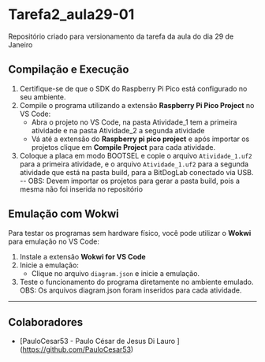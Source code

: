 # Tarefa2_aula29-01
Repositório criado para versionamento da tarefa da aula  do dia 29 de Janeiro


## Compilação e Execução

1. Certifique-se de que o SDK do Raspberry Pi Pico está configurado no seu ambiente.
2. Compile o programa utilizando a extensão **Raspberry Pi Pico Project** no VS Code:
   - Abra o projeto no VS Code, na pasta Atividade_1 tem a primeira atividade e na pasta Atividade_2 a segunda atividade
   - Vá até a extensão do **Raspberry pi pico project** e após importar os projetos  clique em **Compile Project** para cada atividade.
3. Coloque a placa em modo BOOTSEL e copie o arquivo `Atividade_1.uf2` para a primeira atividade, e o arquivo  `Atividade_1.uf2` para a segunda atividade que está na pasta build, para a BitDogLab conectado via USB.
--
OBS: Devem importar os projetos para gerar a pasta build, pois a mesma não foi inserida no repositório

## Emulação com Wokwi

Para testar os programas sem hardware físico, você pode utilizar o **Wokwi** para emulação no VS Code:

1. Instale a extensão **Wokwi for VS Code**
3. Inicie a emulação:
   - Clique no arquivo `diagram.json` e inicie a emulação.
4. Teste o funcionamento do programa diretamente no ambiente emulado.
OBS: Os arquivos diagram.json foram inseridos para cada atividade.
---

## Colaboradores
- [PauloCesar53 - Paulo César de Jesus Di Lauro ] (https://github.com/PauloCesar53)
